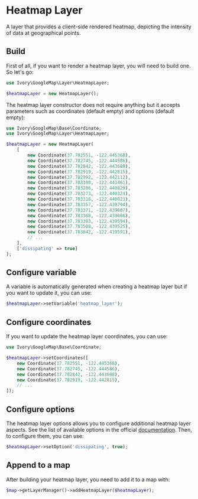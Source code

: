 # Heatmap Layer

A layer that provides a client-side rendered heatmap, depicting the intensity of data at geographical points.

## Build

First of all, if you want to render a heatmap layer, you will need to build one. So let's go:

``` php
use Ivory\GoogleMap\Layer\HeatmapLayer;

$heatmapLayer = new HeatmapLayer();
```

The heatmap layer constructor does not require anything but it accepts parameters such as coordinates (default empty) 
and options (default empty):

``` php
use Ivory\GoogleMap\Base\Coordinate;
use Ivory\GoogleMap\Layer\HeatmapLayer;

$heatmapLayer = new HeatmapLayer(
    [
        new Coordinate(37.782551, -122.445368),
        new Coordinate(37.782745, -122.444586),
        new Coordinate(37.782842, -122.443688),
        new Coordinate(37.782919, -122.442815),
        new Coordinate(37.782992, -122.442112),
        new Coordinate(37.783100, -122.441461),
        new Coordinate(37.783206, -122.440829),
        new Coordinate(37.783273, -122.440324),
        new Coordinate(37.783316, -122.440023),
        new Coordinate(37.783357, -122.439794),
        new Coordinate(37.783371, -122.439687),
        new Coordinate(37.783368, -122.439666),
        new Coordinate(37.783383, -122.439594),
        new Coordinate(37.783508, -122.439525),
        new Coordinate(37.783842, -122.439591),
        // ...
    ],
    ['dissipating' => true]
);
```

## Configure variable

A variable is automatically generated when creating a heatmap layer but if you want to update it, you can use:

``` php
$heatmapLayer->setVariable('heatmap_layer');
```

## Configure coordinates

If you want to update the heatmap layer coordinates, you can use:

``` php
use Ivory\GoogleMap\Base\Coordinate;

$heatmapLayer->setCoordinates([
    new Coordinate(37.782551, -122.445368),
    new Coordinate(37.782745, -122.444586),
    new Coordinate(37.782842, -122.443688),
    new Coordinate(37.782919, -122.442815),
    // ...
]);
```

## Configure options

The heatmap layer options allows you to configure additional heatmap layer aspects. See the list of available options 
in the official [documentation](https://developers.google.com/maps/documentation/javascript/reference#HeatmapLayerOptions). 
Then, to configure them, you can use:

``` php
$heatmapLayer->setOption('dissipating', true);
```

## Append to a map

After building your heatmap layer, you need to add it to a map with:

``` php
$map->getLayerManager()->addHeatmapLayer($heatmapLayer);
```
